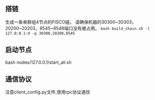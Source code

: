 ## 搭链
生成一条单群组4节点的FISCO链。 请确保机器的30300~30303，20200~20203，8545~8548端口没有被占用。
`bash build_chain.sh -l 127.0.0.1:4 -p 30300,20200,8545`

## 启动节点
bash nodes/127.0.0.1/start_all.sh

## 通信协议
注意client_config.py文件,使用rpc协议通信
